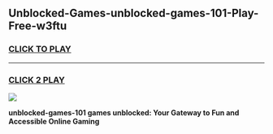 
## Unblocked-Games-unblocked-games-101-Play-Free-w3ftu
<h3>
<a href="https://premium76.site?title=unblocked-games-101&ref=19M">CLICK TO PLAY</a></h3>
<hr>

<h3>
<a href="https://premium76.site?title=unblocked-games-101&ref=19M">CLICK 2 PLAY</a>
  
</h3>

<a href="https://premium76.site?title=unblocked-games-101&ref=19M"><img src="https://clearcache.store/games.png"></a>


**unblocked-games-101 games unblocked: Your Gateway to Fun and Accessible Online Gaming**
